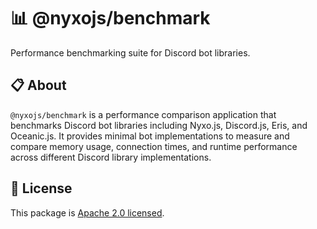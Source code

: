 # 📊 @nyxojs/benchmark

Performance benchmarking suite for Discord bot libraries.

## 📋 About

`@nyxojs/benchmark` is a performance comparison application that benchmarks Discord bot libraries including Nyxo.js, Discord.js, Eris, and Oceanic.js. It provides minimal bot implementations to measure and compare memory usage, connection times, and runtime performance across different Discord library implementations.

## 📜 License

This package is [Apache 2.0 licensed](LICENSE).